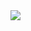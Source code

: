 <img align="right" src="https://github-readme-stats-one-bice.vercel.app/api?username=SherlockChiang&show_icons=true&include_all_commits=true&count_private=true&role=OWNER,ORGANIZATION_MEMBER,COLLABORATOR" />
